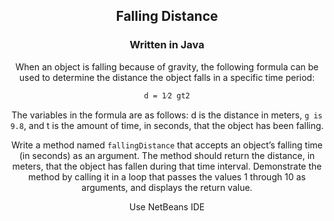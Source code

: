 <div align="center">

## Falling Distance

### Written in Java 

When an object is falling because of gravity, the following formula can be used to determine the distance the object falls in a specific time period:

`d = 1⁄2 gt2`

The variables in the formula are as follows: d is the distance in meters, `g is 9.8`, and t is the
amount of time, in seconds, that the object has been falling.

Write a method named `fallingDistance` that accepts an object’s falling time (in seconds) as an argument. 
The method should return the distance, in meters, that the object has fallen during that time interval. 
Demonstrate the method by calling it in a loop that passes the values 1 through 10 as arguments, and displays the return value.

 Use NetBeans IDE

</div>
